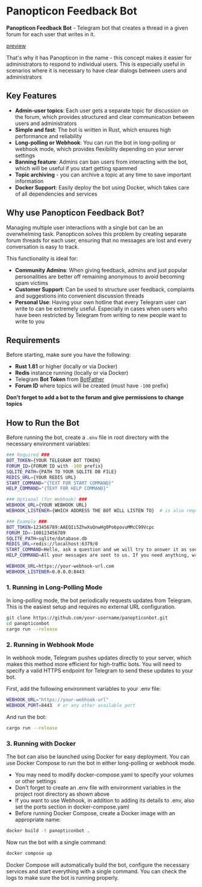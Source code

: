 # Panopticon Feedback Bot

**Panopticon Feedback Bot** - Telegram bot that creates a thread in a given forum for each user that writes in it.

[preview](https://github.com/user-attachments/assets/d8ff1995-7a7a-4c59-972d-0df5686a244d)

That's why it has Panopticon in the name - this concept makes it easier for administrators to respond to individual users. This is especially useful in scenarios where it is necessary to have clear dialogs between users and administrators

## Key Features
- **Admin-user topics**: Each user gets a separate topic for discussion on the forum, which provides structured and clear communication between users and administrators
- **Simple and fast**: The bot is written in Rust, which ensures high performance and reliability
- **Long-polling or Webhook**: You can run the bot in long-polling or webhook mode, which provides flexibility depending on your server settings
- **Banning feature**: Admins can ban users from interacting with the bot, which will be useful if you start getting spammed
- **Topic archiving** - you can archive a topic at any time to save important information
- **Docker Support**: Easily deploy the bot using Docker, which takes care of all dependencies and services

## Why use Panopticon Feedback Bot?
Managing multiple user interactions with a single bot can be an overwhelming task. Panopticon solves this problem by creating separate forum threads for each user, ensuring that no messages are lost and every conversation is easy to track. 

This functionality is ideal for:
- **Community Admins**: When giving feedback, admins and just popular personalities are better off remaining anonymous to avoid becoming spam victims
- **Customer Support**: Can be used to structure user feedback, complaints and suggestions into convenient discussion threads
- **Personal Use**: Having your own hotline that every Telegram user can write to can be extremely useful. Especially in cases when users who have been restricted by Telegram from writing to new people want to write to you

## Requirements
Before starting, make sure you have the following:
- **Rust 1.81** or higher (locally or via Docker)
- **Redis** instance running (locally or via Docker)
- Telegram **Bot Token** from [BotFather](https://core.telegram.org/bots#botfather)
- **Forum ID** where topics will be created (must have `-100` prefix)

**Don't forget to add a bot to the forum and give permissions to change topics**

## How to Run the Bot

Before running the bot, create a `.env` file in root directory with the necessary environment variables:
```bash
### Required ###
BOT_TOKEN={YOUR TELEGRAM BOT TOKEN}
FORUM_ID={FORUM ID with -100 prefix}
SQLITE_PATH={PATH TO YOUR SQLITE DB FILE}
REDIS_URL={YOUR REDIS URL}
START_COMMAND="{TEXT FOR START COMMAND}"
HELP_COMMAND="{TEXT FOR HELP COMMAND}"

### Optional (for Webhook) ###
WEBHOOK_URL={YOUR WEBHOOK URL}
WEBHOOK_LISTENER={WHICH ADDRESS THE BOT WILL LISTEN TO}  # is also required if webhook is used

### Example ###
BOT_TOKEN=123456789:AAEQIi5ZhwXuQnwHg0Po6povuMMcC99Vcpc
FORUM_ID=-100123456789
SQLITE_PATH=sqlite/database.db
REDIS_URL=redis://localhost:6379/0
START_COMMAND=Hello, ask a question and we will try to answer it as soon as possible!
HELP_COMMAND=All your messages are sent to us. If you need anything, write to us and we will respond.

WEBHOOK_URL=https://your-webhook-url.com
WEBHOOK_LISTENER=0.0.0.0:8443
```

### 1. Running in Long-Polling Mode

In long-polling mode, the bot periodically requests updates from Telegram. This is the easiest setup and requires no external URL configuration.

```bash
git clone https://github.com/your-username/panopticonbot.git
cd panopticonbot
cargo run --release
```

### 2. Running in Webhook Mode

In webhook mode, Telegram pushes updates directly to your server, which makes this method more efficient for high-traffic bots. You will need to specify a valid HTTPS endpoint for Telegram to send these updates to your bot.

First, add the following environment variables to your .env file:
```bash
WEBHOOK_URL="https://your-webhook-url"
WEBHOOK_PORT=8443  # or any other available port
```

And run the bot:
```bash
cargo run --release
```

### 3. Running with Docker

The bot can also be launched using Docker for easy deployment. You can use Docker Compose to run the bot in either long-polling or webhook mode.

- You may need to modify docker-compose.yaml to specify your volumes or other settings
- Don't forget to create an .env file with environment variables in the project root directory as shown above
- If you want to use Webhook, in addition to adding its details to .env, also set the ports section in docker-compose.yaml
- Before running Docker Compose, create a Docker image with an appropriate name:

```bash
docker build -t panopticonbot .
```
Now run the bot with a single command:
```bash
docker compose up
```

Docker Compose will automatically build the bot, configure the necessary services and start everything with a single command. You can check the logs to make sure the bot is running properly.
